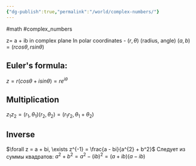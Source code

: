```yaml
---
{"dg-publish":true,"permalink":"/world/complex-numbers/"}
---
```


#math #complex_numbers 

z= a + ib in complex plane
In polar coordinates - $(r, \theta)$ (radius, angle)
$(a,b) = (r cos\theta, r sin\theta)$

## Euler's formula:
$z = r(cos\theta + i sin\theta) = re^{i\theta}$

## Multiplication
$z_{1} z_{2} = (r_{1},\theta_{1})(r_{2},\theta_{2}) = (r_{1}r_{2},\theta_{1} + \theta_{2})$

## Inverse
$\forall z = a + bi, \exists z^{-1} = \frac{a - bi}{a^{2} + b^2}$
Следует из суммы квадратов: $a^{2} + b^{2} = a^{2} - (ib)^{2} = (a + ib)(a - ib)$

